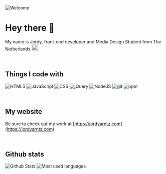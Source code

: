 <img alt="Welcome" src="https://i.imgur.com/aLge5XW.jpg"/>

<br>

# Hey there 👋
My name is Jordy, front-end developer and Media Design Student from The Netherlands
<img src="https://image.flaticon.com/icons/svg/321/321264.svg" width="20"/>

<br>

## Things I code with
<p>
  <img alt="HTML5" src="https://img.shields.io/badge/-HTML5-E34F26?style=flat-square&logo=html5&logoColor=white" />
  <img alt="JavaScript" src="https://img.shields.io/badge/javascript%20-%23323330.svg?&style=flat-square&logo=javascript&logoColor=%23F7DF1E"/>
  <img alt="CSS" src="https://img.shields.io/badge/-CSS-45b8d8?style=flat-square&logo=css3&logoColor=white" />
  <img alt="jQuery" src="https://img.shields.io/badge/jquery%20-%230769AD.svg?&style=flat-square&logo=jquery&logoColor=white"/>

  <img alt="NodeJS" src="https://img.shields.io/badge/-Nodejs-43853d?style=flat-square&logo=Node.js&logoColor=white" />

  <img alt="git" src="https://img.shields.io/badge/-Git-F05032?style=flat-square&logo=git&logoColor=white" />
  <img alt="npm" src="https://img.shields.io/badge/-NPM-CB3837?style=flat-square&logo=npm&logoColor=white" />
</p>


<br>

## My website

Be sure to check out my work at [https://jordyarntz.com](https://jordyarntz.com)


<br>

## Github stats
<div float="left">
<img alt="Github Stats" src="https://github-readme-stats.vercel.app/api?username=jarntz"/>
<img alt="Most used languages" src="https://github-readme-stats.vercel.app/api/top-langs/?username=jarntz&layout=compact&hide=html" />
</div
  

